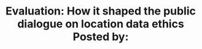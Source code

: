 ---
airtable_createdTime: '2022-05-18T09:02:58.000Z'
airtable_id: recqQtgDEkaqMSjvv
link: https://geospatialcommission.blog.gov.uk/2022/01/21/evaluation-how-it-shaped-the-public-dialogue-on-location-data-ethics/
table: sources
title: 'Evaluation: How it shaped the public dialogue on location data ethics Posted
  by:'
---